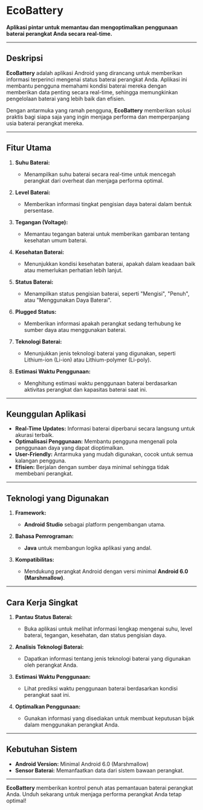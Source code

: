 # **EcoBattery**  

**Aplikasi pintar untuk memantau dan mengoptimalkan penggunaan baterai perangkat Anda secara real-time.**  

---

## **Deskripsi**  
**EcoBattery** adalah aplikasi Android yang dirancang untuk memberikan informasi terperinci mengenai status baterai perangkat Anda. Aplikasi ini membantu pengguna memahami kondisi baterai mereka dengan memberikan data penting secara real-time, sehingga memungkinkan pengelolaan baterai yang lebih baik dan efisien.  

Dengan antarmuka yang ramah pengguna, **EcoBattery** memberikan solusi praktis bagi siapa saja yang ingin menjaga performa dan memperpanjang usia baterai perangkat mereka.  

---

## **Fitur Utama**  

1. **Suhu Baterai:**  
   - Menampilkan suhu baterai secara real-time untuk mencegah perangkat dari overheat dan menjaga performa optimal.  

2. **Level Baterai:**  
   - Memberikan informasi tingkat pengisian daya baterai dalam bentuk persentase.  

3. **Tegangan (Voltage):**  
   - Memantau tegangan baterai untuk memberikan gambaran tentang kesehatan umum baterai.  

4. **Kesehatan Baterai:**  
   - Menunjukkan kondisi kesehatan baterai, apakah dalam keadaan baik atau memerlukan perhatian lebih lanjut.  

5. **Status Baterai:**  
   - Menampilkan status pengisian baterai, seperti "Mengisi", "Penuh", atau "Menggunakan Daya Baterai".  

6. **Plugged Status:**  
   - Memberikan informasi apakah perangkat sedang terhubung ke sumber daya atau menggunakan baterai.  

7. **Teknologi Baterai:**  
   - Menunjukkan jenis teknologi baterai yang digunakan, seperti Lithium-ion (Li-ion) atau Lithium-polymer (Li-poly).  

8. **Estimasi Waktu Penggunaan:**  
   - Menghitung estimasi waktu penggunaan baterai berdasarkan aktivitas perangkat dan kapasitas baterai saat ini.  

---

## **Keunggulan Aplikasi**  

- **Real-Time Updates:** Informasi baterai diperbarui secara langsung untuk akurasi terbaik.  
- **Optimalisasi Penggunaan:** Membantu pengguna mengenali pola penggunaan daya yang dapat dioptimalkan.  
- **User-Friendly:** Antarmuka yang mudah digunakan, cocok untuk semua kalangan pengguna.  
- **Efisien:** Berjalan dengan sumber daya minimal sehingga tidak membebani perangkat.  

---

## **Teknologi yang Digunakan**  

1. **Framework:**  
   - **Android Studio** sebagai platform pengembangan utama.  

2. **Bahasa Pemrograman:**  
   - **Java** untuk membangun logika aplikasi yang andal.  

3. **Kompatibilitas:**  
   - Mendukung perangkat Android dengan versi minimal **Android 6.0 (Marshmallow)**.  

---

## **Cara Kerja Singkat**  

1. **Pantau Status Baterai:**  
   - Buka aplikasi untuk melihat informasi lengkap mengenai suhu, level baterai, tegangan, kesehatan, dan status pengisian daya.  

2. **Analisis Teknologi Baterai:**  
   - Dapatkan informasi tentang jenis teknologi baterai yang digunakan oleh perangkat Anda.  

3. **Estimasi Waktu Penggunaan:**  
   - Lihat prediksi waktu penggunaan baterai berdasarkan kondisi perangkat saat ini.  

4. **Optimalkan Penggunaan:**  
   - Gunakan informasi yang disediakan untuk membuat keputusan bijak dalam menggunakan perangkat Anda.  

---

## **Kebutuhan Sistem**  

- **Android Version:** Minimal Android 6.0 (Marshmallow)  
- **Sensor Baterai:** Memanfaatkan data dari sistem bawaan perangkat.  

---

**EcoBattery** memberikan kontrol penuh atas pemantauan baterai perangkat Anda. Unduh sekarang untuk menjaga performa perangkat Anda tetap optimal!  
